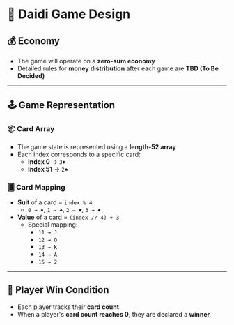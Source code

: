 # 🎨 Daidi Game Design

## 💰 Economy
- The game will operate on a **zero-sum economy**
- Detailed rules for **money distribution** after each game are **TBD (To Be Decided)**

---

## 🕹️ Game Representation

### 📦 Card Array
- The game state is represented using a **length-52 array**
- Each index corresponds to a specific card:
  - **Index 0** → `3♦`
  - **Index 51** → `2♠`

### 🂠 Card Mapping
- **Suit** of a card = `index % 4`
  - `0 → ♦`, `1 → ♣`, `2 → ♥`, `3 → ♠`
- **Value** of a card = `(index // 4) + 3`
  - Special mapping:
    - `11 → J`
    - `12 → Q`
    - `13 → K`
    - `14 → A`
    - `15 → 2`

---

## 🧍 Player Win Condition
- Each player tracks their **card count**
- When a player's **card count reaches 0**, they are declared a **winner**